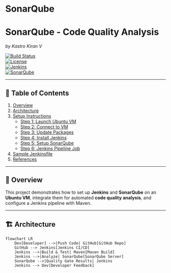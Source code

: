 # SonarQube
# SonarQube - Code Quality Analysis  
*by Kastro Kiran V*  

[![Build Status](https://img.shields.io/badge/build-passing-brightgreen.svg)](#)  
[![License](https://img.shields.io/badge/license-MIT-blue.svg)](#)  
[![Jenkins](https://img.shields.io/badge/Jenkins-8080-orange?logo=jenkins)](#)  
[![SonarQube](https://img.shields.io/badge/SonarQube-9000-blue?logo=sonarqube)](#)  

---

## 📑 Table of Contents  

1. [Overview](#overview)  
2. [Architecture](#architecture)  
3. [Setup Instructions](#setup-instructions)  
   - [Step 1: Launch Ubuntu VM](#-step-1-launch-ubuntu-vm)  
   - [Step 2: Connect to VM](#-step-2-connect-to-the-vm)  
   - [Step 3: Update Packages](#-step-3-update-packages)  
   - [Step 4: Install Jenkins](#-step-4-install-jenkins)  
   - [Step 5: Setup SonarQube](#-step-5-setup-sonarqube-via-docker)  
   - [Step 6: Jenkins Pipeline Job](#-step-6-jenkins-pipeline-job-for-sonarqube-analysis)  
4. [Sample Jenkinsfile](#-sample-jenkinsfile)  
5. [References](#-references)  

---

## 📖 Overview  

This project demonstrates how to set up **Jenkins** and **SonarQube** on an **Ubuntu VM**, integrate them for automated **code quality analysis**, and configure a Jenkins pipeline with Maven.  

---

## 🏗️ Architecture  

```mermaid
flowchart LR
    Dev[Developer] -->|Push Code| GitHub[GitHub Repo]
    GitHub --> Jenkins[Jenkins CI/CD]
    Jenkins -->|Build & Test| Maven[Maven Build]
    Jenkins -->|Analyze| SonarQube[SonarQube Server]
    SonarQube -->|Quality Gate Results| Jenkins
    Jenkins --> Dev[Developer Feedback]
